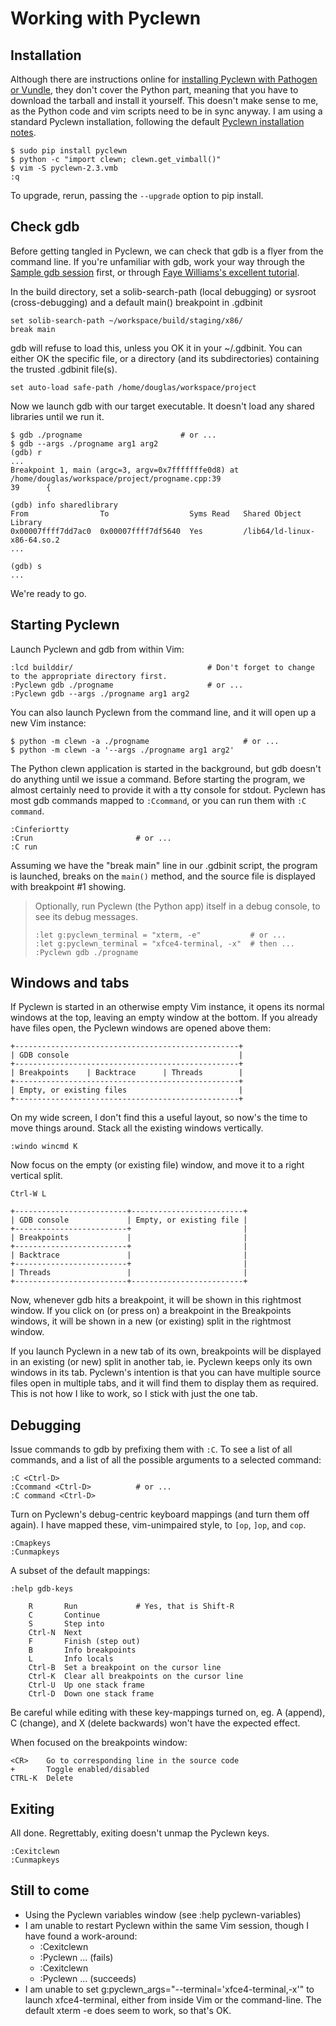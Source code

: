 Working with Pyclewn
====================

Installation
------------

Although there are instructions online for [installing Pyclewn with Pathogen or Vundle][1],
they don't cover the Python part, meaning that you have to download the tarball and install it yourself.
This doesn't make sense to me, as the Python code and vim scripts need to be in sync anyway.
I am using a standard Pyclewn installation, following the default [Pyclewn installation notes][2].

    $ sudo pip install pyclewn
    $ python -c "import clewn; clewn.get_vimball()"
    $ vim -S pyclewn-2.3.vmb
    :q

To upgrade, rerun, passing the `--upgrade` option to pip install.


Check gdb
---------

Before getting tangled in Pyclewn, we can check that gdb is a flyer from the command line.
If you're unfamiliar with gdb, work your way through the [Sample gdb session][3] first,
or through [Faye Williams's excellent tutorial][4].

In the build directory, set a solib-search-path (local debugging) or sysroot (cross-debugging)
and a default main() breakpoint in .gdbinit

    set solib-search-path ~/workspace/build/staging/x86/
    break main

gdb will refuse to load this, unless you OK it in your ~/.gdbinit.
You can either OK the specific file, or a directory (and its subdirectories) containing the trusted .gdbinit file(s).

    set auto-load safe-path /home/douglas/workspace/project

Now we launch gdb with our target executable. It doesn't load any shared libraries until we run it.

    $ gdb ./progname                      # or ...
    $ gdb --args ./progname arg1 arg2
    (gdb) r
    ...
    Breakpoint 1, main (argc=3, argv=0x7fffffffe0d8) at /home/douglas/workspace/project/progname.cpp:39
    39      {

    (gdb) info sharedlibrary
    From                To                  Syms Read   Shared Object Library
    0x00007ffff7dd7ac0  0x00007ffff7df5640  Yes         /lib64/ld-linux-x86-64.so.2
    ...

    (gdb) s
    ...

We're ready to go.


Starting Pyclewn
----------------

Launch Pyclewn and gdb from within Vim:

    :lcd builddir/                              # Don't forget to change to the appropriate directory first.
    :Pyclewn gdb ./progname                     # or ...
    :Pyclewn gdb --args ./progname arg1 arg2

You can also launch Pyclewn from the command line, and it will open up a new Vim instance:

    $ python -m clewn -a ./progname                     # or ...
    $ python -m clewn -a '--args ./progname arg1 arg2'

The Python clewn application is started in the background, but gdb doesn't do anything until we issue a command.
Before starting the program, we almost certainly need to provide it with a tty console for stdout.
Pyclewn has most gdb commands mapped to `:Ccommand`, or you can run them with `:C command`.

    :Cinferiortty
    :Crun                       # or ...
    :C run

Assuming we have the "break main" line in our .gdbinit script,
the program is launched, breaks on the `main()` method, and the source file is displayed with breakpoint #1 showing.

> Optionally, run Pyclewn (the Python app) itself in a debug console, to see its debug messages.
>
>     :let g:pyclewn_terminal = "xterm, -e"           # or ...
>     :let g:pyclewn_terminal = "xfce4-terminal, -x"  # then ...
>     :Pyclewn gdb ./progname


Windows and tabs
----------------

If Pyclewn is started in an otherwise empty Vim instance, it opens its normal windows at the top,
leaving an empty window at the bottom. If you already have files open, the Pyclewn windows are opened above them:

    +--------------------------------------------------+
    | GDB console                                      |
    +--------------------------------------------------+
    | Breakpoints    | Backtrace      | Threads        |
    +--------------------------------------------------+
    | Empty, or existing files                         |
    +--------------------------------------------------+

On my wide screen, I don't find this a useful layout, so now's the time to move things around.
Stack all the existing windows vertically.

    :windo wincmd K

Now focus on the empty (or existing file) window, and move it to a right vertical split.

    Ctrl-W L

    +-------------------------+-------------------------+
    | GDB console             | Empty, or existing file |
    +-------------------------+                         |
    | Breakpoints             |                         |
    +-------------------------+                         |
    | Backtrace               |                         |
    +-------------------------+                         |
    | Threads                 |                         |
    +-------------------------+-------------------------+

Now, whenever gdb hits a breakpoint, it will be shown in this rightmost window.
If you click on (or press <CR> on) a breakpoint in the Breakpoints windows,
it will be shown in a new (or existing) split in the rightmost window.

If you launch Pyclewn in a new tab of its own, breakpoints will be displayed in an existing (or new) split in another
tab, ie. Pyclewn keeps only its own windows in its tab. Pyclewn's intention is that you can have multiple source files
open in multiple tabs, and it will find them to display them as required.
This is not how I like to work, so I stick with just the one tab.


Debugging
---------

Issue commands to gdb by prefixing them with `:C`.
To see a list of all commands, and a list of all the possible arguments to a selected command:

    :C <Ctrl-D>
    :Ccommand <Ctrl-D>          # or ...
    :C command <Ctrl-D>

Turn on Pyclewn's debug-centric keyboard mappings (and turn them off again).
I have mapped these, vim-unimpaired style, to `[op`, `]op`, and `cop`.

    :Cmapkeys
    :Cunmapkeys

A subset of the default mappings:

    :help gdb-keys

        R       Run             # Yes, that is Shift-R
        C       Continue
        S       Step into
        Ctrl-N  Next
        F       Finish (step out)
        B       Info breakpoints
        L       Info locals
        Ctrl-B  Set a breakpoint on the cursor line
        Ctrl-K  Clear all breakpoints on the cursor line
        Ctrl-U  Up one stack frame
        Ctrl-D  Down one stack frame

Be careful while editing with these key-mappings turned on, eg.
A (append), C (change), and X (delete backwards) won't have the expected effect.

When focused on the breakpoints window:

    <CR>    Go to corresponding line in the source code
    +       Toggle enabled/disabled
    CTRL-K  Delete


Exiting
-------

All done. Regrettably, exiting doesn't unmap the Pyclewn keys.

    :Cexitclewn
    :Cunmapkeys


Still to come
-------------

 - Using the Pyclewn variables window (see :help pyclewn-variables)
 - I am unable to restart Pyclewn within the same Vim session, though I have found a work-around:
    * :Cexitclewn
    * :Pyclewn ... (fails)
    * :Cexitclewn
    * :Pyclewn ... (succeeds)
 - I am unable to set g:pyclewn_args="--terminal='xfce4-terminal,-x'" to launch xfce4-terminal,
   either from inside Vim or the command-line. The default xterm -e does seem to work, so that's OK.


[1]: http://stackoverflow.com/questions/6695410/gdb-front-end-to-use-with-vim/8324543#8324543
[2]: http://pyclewn.sourceforge.net/install.html
[3]: https://sourceware.org/gdb/current/onlinedocs/gdb/Sample-Session.html
[4]: http://www.fayewilliams.com/2011/02/01/command-line-gdb-tutorial-and-walkthrough-part-1/

